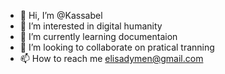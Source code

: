 - 👋 Hi, I’m @Kassabel
- 👀 I’m interested in digital humanity
- 🌱 I’m currently learning documentaion
- 💞️ I’m looking to collaborate on pratical tranning
- 📫 How to reach me elisadymen@gmail.com

<!---
Kassabel/Kassabel is a ✨ special ✨ repository because its `README.md` (this file) appears on your GitHub profile.
You can click the Preview link to take a look at your changes.
--->
